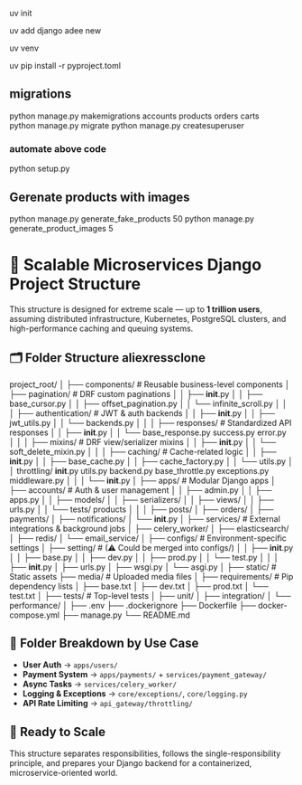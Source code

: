 uv init

uv add django
adee new

uv venv

uv pip install -r pyproject.toml

## migrations
python manage.py makemigrations accounts products orders carts  
python manage.py migrate
python manage.py createsuperuser

### automate above code
python setup.py

## Gerenate products with images 
python manage.py generate_fake_products 50
python manage.py generate_product_images 5

# 📁 Scalable Microservices Django Project Structure

This structure is designed for extreme scale — up to **1 trillion users**, assuming distributed infrastructure, Kubernetes, PostgreSQL clusters, and high-performance caching and queuing systems.

## 🗂️ Folder Structure aliexressclone
project_root/
│
├── components/                         # Reusable business-level components
│   ├── pagination/                      # DRF custom paginations
│   │   ├── __init__.py
│   │   ├── base_cursor.py
│   │   ├── offset_pagination.py
│   │   └── infinite_scroll.py
│   │
│   ├── authentication/                  # JWT & auth backends
│   │   ├── __init__.py
│   │   ├── jwt_utils.py
│   │   └── backends.py
│   │
│   ├── responses/                        # Standardized API responses
│   │   ├── __init__.py
│   │   └── base_response.py
            success.py
            error.py
│   │
│   ├── mixins/                           # DRF view/serializer mixins
│   │   ├── __init__.py
│   │   └── soft_delete_mixin.py
│   │
│   ├── caching/                          # Cache-related logic
│   │   ├── __init__.py
│   │   ├── base_cache.py
│   │   ├── cache_factory.py
│   │   └── utils.py
│   │
    throttling/
         __init__.py
        utils.py
        backend.py
        base_throttle.py
        exceptions.py
        middleware.py
│   │
│   └── __init__.py
│
├── apps/                                 # Modular Django apps
│   ├── accounts/                         # Auth & user management
│   │   ├── admin.py
│   │   ├── apps.py
│   │   ├── models/
│   │   ├── serializers/
│   │   ├── views/
│   │   ├── urls.py
│   │   └── tests/
        products
│   │
│   ├── posts/
│   ├── orders/
│   ├── payments/
│   ├── notifications/
│   └── __init__.py
│
├── services/                             # External integrations & background jobs
│   ├── celery_worker/
│   ├── elasticsearch/
│   ├── redis/
│   └── email_service/
│
├── configs/                              # Environment-specific settings
│   ├── setting/                          # (⚠ Could be merged into configs/)
│   │   ├── __init__.py
│   │   ├── base.py
│   │   ├── dev.py
│   │   ├── prod.py
│   │   └── test.py
│   │
│   ├── __init__.py
│   ├── urls.py
│   ├── wsgi.py
│   └── asgi.py
│
├── static/                               # Static assets
├── media/                                # Uploaded media files
│
├── requirements/                         # Pip dependency lists
│   ├── base.txt
│   ├── dev.txt
│   ├── prod.txt
│   └── test.txt
│
├── tests/                                # Top-level tests
│   ├── unit/
│   ├── integration/
│   └── performance/
│
├── .env
├── .dockerignore
├── Dockerfile
├── docker-compose.yml
├── manage.py
└── README.md



## 🧠 Folder Breakdown by Use Case

- **User Auth** → `apps/users/`
- **Payment System** → `apps/payments/` + `services/payment_gateway/`
- **Async Tasks** → `services/celery_worker/`
- **Logging & Exceptions** → `core/exceptions/`, `core/logging.py`
- **API Rate Limiting** → `api_gateway/throttling/`

## 🚀 Ready to Scale

This structure separates responsibilities, follows the single-responsibility principle, and prepares your Django backend for a containerized, microservice-oriented world.